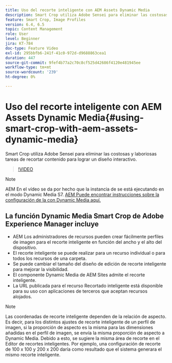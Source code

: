 ```yaml
---
title: Uso del recorte inteligente con AEM Assets Dynamic Media
description: Smart Crop utiliza Adobe Sensei para eliminar las costosas y laboriosas tareas de recortar contenido para lograr un diseño interactivo.
feature: Smart Crop, Image Profiles
version: 6.4, 6.5
topic: Content Management
role: User
level: Beginner
jira: KT-784
doc-type: Feature Video
exl-id: 295bbfb6-241f-41c0-972d-d9688863cea1
duration: 447
source-git-commit: 9fef4b77a2c70c8cf525d42686f4120e481945ee
workflow-type: tm+mt
source-wordcount: '239'
ht-degree: 0%

---
```


# Uso del recorte inteligente con AEM Assets Dynamic Media{#using-smart-crop-with-aem-assets-dynamic-media}

Smart Crop utiliza Adobe Sensei para eliminar las costosas y laboriosas tareas de recortar contenido para lograr un diseño interactivo.

>[!VIDEO](https://video.tv.adobe.com/v/21519?quality=12&learn=on)

>[!NOTE]
>
>AEM En el vídeo se da por hecho que la instancia de se está ejecutando en el modo Dynamic Media S7. [AEM Puede encontrar instrucciones sobre la configuración de la con Dynamic Media aquí.](https://helpx.adobe.com/es/experience-manager/6-3/assets/using/config-dynamic-fp-14410.html)

## La función Dynamic Media Smart Crop de Adobe Experience Manager incluye

* AEM Los administradores de recursos pueden crear fácilmente perfiles de imagen para el recorte inteligente en función del ancho y el alto del dispositivo.
* El recorte inteligente se puede realizar para un recurso individual o para todos los recursos de una carpeta.
* Se puede cambiar el tamaño del diseño de edición de recorte inteligente para mejorar la visibilidad.
* El componente Dynamic Media de AEM Sites admite el recorte inteligente.
* La URL publicada para el recurso Recortado inteligente está disponible para su uso con aplicaciones de terceros que aceptan recursos alojados.

>[!NOTE]
>
>Las coordenadas de recorte inteligente dependen de la relación de aspecto. Es decir, para los distintos ajustes de recorte inteligente de un perfil de imagen, si la proporción de aspecto es la misma para las dimensiones añadidas en el perfil de imagen, se envía la misma proporción de aspecto a Dynamic Media. Debido a esto, se sugiere la misma área de recorte en el Editor de recortes inteligentes. Por ejemplo, una configuración de recorte de 100 x 100 y 200 x 200 daría como resultado que el sistema generara el mismo recorte inteligente.
